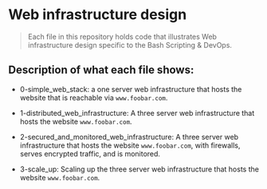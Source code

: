 # Web infrastructure design
> Each file in this repository holds code that illustrates Web infrastructure design
> specific to the Bash Scripting & DevOps.

## Description of what each file shows:
* 0-simple_web_stack: a one server web infrastructure that hosts the website that is reachable via `www.foobar.com`.

* 1-distributed_web_infrastructure: A three server web infrastructure that hosts the website `www.foobar.com`.

* 2-secured_and_monitored_web_infrastructure:  A three server web infrastructure that hosts the website `www.foobar.com`, with firewalls, serves encrypted traffic, and is monitored.

* 3-scale_up: Scaling up the three server web infrastructure that hosts the website `www.foobar.com`.
